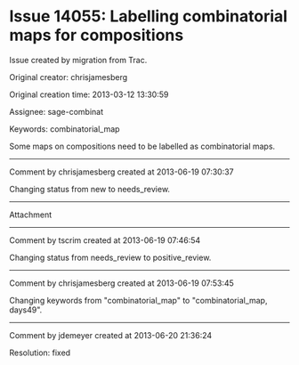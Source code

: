 # Issue 14055: Labelling combinatorial maps for compositions

Issue created by migration from Trac.

Original creator: chrisjamesberg

Original creation time: 2013-03-12 13:30:59

Assignee: sage-combinat

Keywords: combinatorial_map

Some maps on compositions need to be labelled as combinatorial maps.


---

Comment by chrisjamesberg created at 2013-06-19 07:30:37

Changing status from new to needs_review.


---

Attachment


---

Comment by tscrim created at 2013-06-19 07:46:54

Changing status from needs_review to positive_review.


---

Comment by chrisjamesberg created at 2013-06-19 07:53:45

Changing keywords from "combinatorial_map" to "combinatorial_map, days49".


---

Comment by jdemeyer created at 2013-06-20 21:36:24

Resolution: fixed
